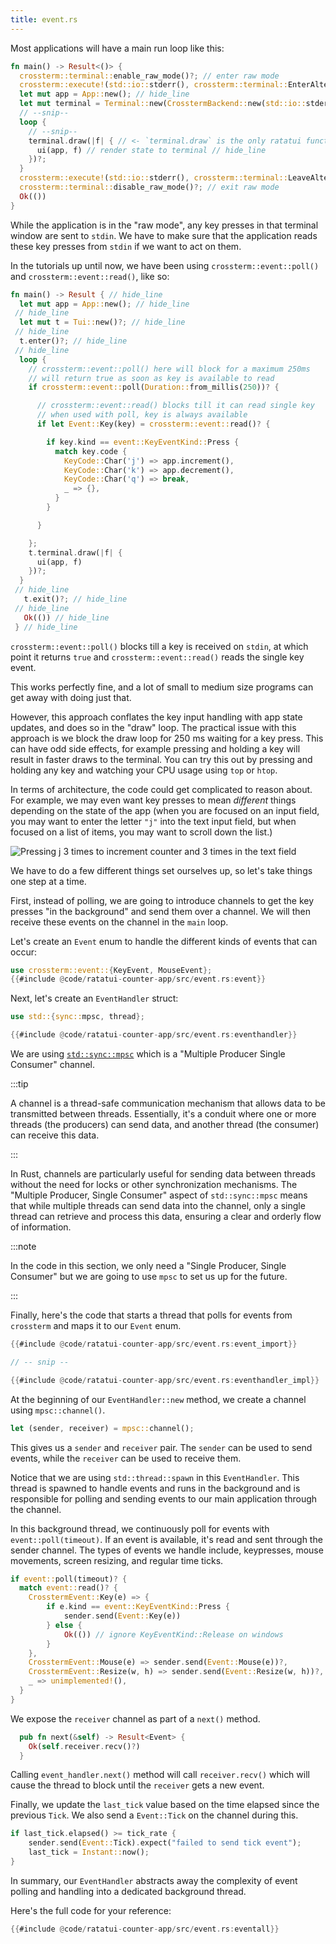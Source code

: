 ```yaml
---
title: event.rs
---
```


Most applications will have a main run loop like this:

```rust
fn main() -> Result<()> {
  crossterm::terminal::enable_raw_mode()?; // enter raw mode
  crossterm::execute!(std::io::stderr(), crossterm::terminal::EnterAlternateScreen)?;
  let mut app = App::new(); // hide_line
  let mut terminal = Terminal::new(CrosstermBackend::new(std::io::stderr()))?;  // hide_line
  // --snip--
  loop {
    // --snip--
    terminal.draw(|f| { // <- `terminal.draw` is the only ratatui function here // hide_line
      ui(app, f) // render state to terminal // hide_line
    })?;
  }
  crossterm::execute!(std::io::stderr(), crossterm::terminal::LeaveAlternateScreen)?;
  crossterm::terminal::disable_raw_mode()?; // exit raw mode
  Ok(())
}
```

While the application is in the "raw mode", any key presses in that terminal window are sent to
`stdin`. We have to make sure that the application reads these key presses from `stdin` if we want
to act on them.

In the tutorials up until now, we have been using `crossterm::event::poll()` and
`crossterm::event::read()`, like so:

```rust
fn main() -> Result { // hide_line
  let mut app = App::new(); // hide_line
 // hide_line
  let mut t = Tui::new()?; // hide_line
 // hide_line
  t.enter()?; // hide_line
 // hide_line
  loop {
    // crossterm::event::poll() here will block for a maximum 250ms
    // will return true as soon as key is available to read
    if crossterm::event::poll(Duration::from_millis(250))? {

      // crossterm::event::read() blocks till it can read single key
      // when used with poll, key is always available
      if let Event::Key(key) = crossterm::event::read()? {

        if key.kind == event::KeyEventKind::Press {
          match key.code {
            KeyCode::Char('j') => app.increment(),
            KeyCode::Char('k') => app.decrement(),
            KeyCode::Char('q') => break,
            _ => {},
          }
        }

      }

    };
    t.terminal.draw(|f| {
      ui(app, f)
    })?;
  }
 // hide_line
   t.exit()?; // hide_line
 // hide_line
   Ok(()) // hide_line
 } // hide_line
```

`crossterm::event::poll()` blocks till a key is received on `stdin`, at which point it returns
`true` and `crossterm::event::read()` reads the single key event.

This works perfectly fine, and a lot of small to medium size programs can get away with doing just
that.

However, this approach conflates the key input handling with app state updates, and does so in the
"draw" loop. The practical issue with this approach is we block the draw loop for 250 ms waiting for
a key press. This can have odd side effects, for example pressing and holding a key will result in
faster draws to the terminal. You can try this out by pressing and holding any key and watching your
CPU usage using `top` or `htop`.

In terms of architecture, the code could get complicated to reason about. For example, we may even
want key presses to mean _different_ things depending on the state of the app (when you are focused
on an input field, you may want to enter the letter `"j"` into the text input field, but when
focused on a list of items, you may want to scroll down the list.)

![Pressing `j` 3 times to increment counter and 3 times in the text field](https://user-images.githubusercontent.com/1813121/254444604-de8cfcfa-eeec-417a-a8b0-92a7ccb5fcb5.gif)

<!--
```
Set Shell zsh
Sleep 1s
Hide
Type "cargo run"
Enter
Sleep 1s
Show
Type "jjj"
Sleep 5s
Sleep 5s
Type "/jjj"
Sleep 5s
Escape
Type "q"
```
-->

We have to do a few different things set ourselves up, so let's take things one step at a time.

First, instead of polling, we are going to introduce channels to get the key presses "in the
background" and send them over a channel. We will then receive these events on the channel in the
`main` loop.

Let's create an `Event` enum to handle the different kinds of events that can occur:

```rust
use crossterm::event::{KeyEvent, MouseEvent};
{{#include @code/ratatui-counter-app/src/event.rs:event}}
```

Next, let's create an `EventHandler` struct:

```rust
use std::{sync::mpsc, thread};

{{#include @code/ratatui-counter-app/src/event.rs:eventhandler}}
```

We are using [`std::sync::mpsc`](https://doc.rust-lang.org/std/sync/mpsc/) which is a "Multiple
Producer Single Consumer" channel.

:::tip

A channel is a thread-safe communication mechanism that allows data to be transmitted between
threads. Essentially, it's a conduit where one or more threads (the producers) can send data, and
another thread (the consumer) can receive this data.

:::

In Rust, channels are particularly useful for sending data between threads without the need for
locks or other synchronization mechanisms. The "Multiple Producer, Single Consumer" aspect of
`std::sync::mpsc` means that while multiple threads can send data into the channel, only a single
thread can retrieve and process this data, ensuring a clear and orderly flow of information.

:::note

In the code in this section, we only need a "Single Producer, Single Consumer" but we are going to
use `mpsc` to set us up for the future.

:::

Finally, here's the code that starts a thread that polls for events from `crossterm` and maps it to
our `Event` enum.

```rust
{{#include @code/ratatui-counter-app/src/event.rs:event_import}}

// -- snip --

{{#include @code/ratatui-counter-app/src/event.rs:eventhandler_impl}}
```

At the beginning of our `EventHandler::new` method, we create a channel using `mpsc::channel()`.

```rust
let (sender, receiver) = mpsc::channel();
```

This gives us a `sender` and `receiver` pair. The `sender` can be used to send events, while the
`receiver` can be used to receive them.

Notice that we are using `std::thread::spawn` in this `EventHandler`. This thread is spawned to
handle events and runs in the background and is responsible for polling and sending events to our
main application through the channel.

In this background thread, we continuously poll for events with `event::poll(timeout)`. If an event
is available, it's read and sent through the sender channel. The types of events we handle include,
keypresses, mouse movements, screen resizing, and regular time ticks.

```rust
if event::poll(timeout)? {
  match event::read()? {
    CrosstermEvent::Key(e) => {
        if e.kind == event::KeyEventKind::Press {
            sender.send(Event::Key(e))
        } else {
            Ok(()) // ignore KeyEventKind::Release on windows
        }
    },
    CrosstermEvent::Mouse(e) => sender.send(Event::Mouse(e))?,
    CrosstermEvent::Resize(w, h) => sender.send(Event::Resize(w, h))?,
    _ => unimplemented!(),
  }
}
```

We expose the `receiver` channel as part of a `next()` method.

```rust
  pub fn next(&self) -> Result<Event> {
    Ok(self.receiver.recv()?)
  }
```

Calling `event_handler.next()` method will call `receiver.recv()` which will cause the thread to
block until the `receiver` gets a new event.

Finally, we update the `last_tick` value based on the time elapsed since the previous `Tick`. We
also send a `Event::Tick` on the channel during this.

```rust
if last_tick.elapsed() >= tick_rate {
    sender.send(Event::Tick).expect("failed to send tick event");
    last_tick = Instant::now();
}
```

In summary, our `EventHandler` abstracts away the complexity of event polling and handling into a
dedicated background thread.

Here's the full code for your reference:

```rust
{{#include @code/ratatui-counter-app/src/event.rs:eventall}}
```
